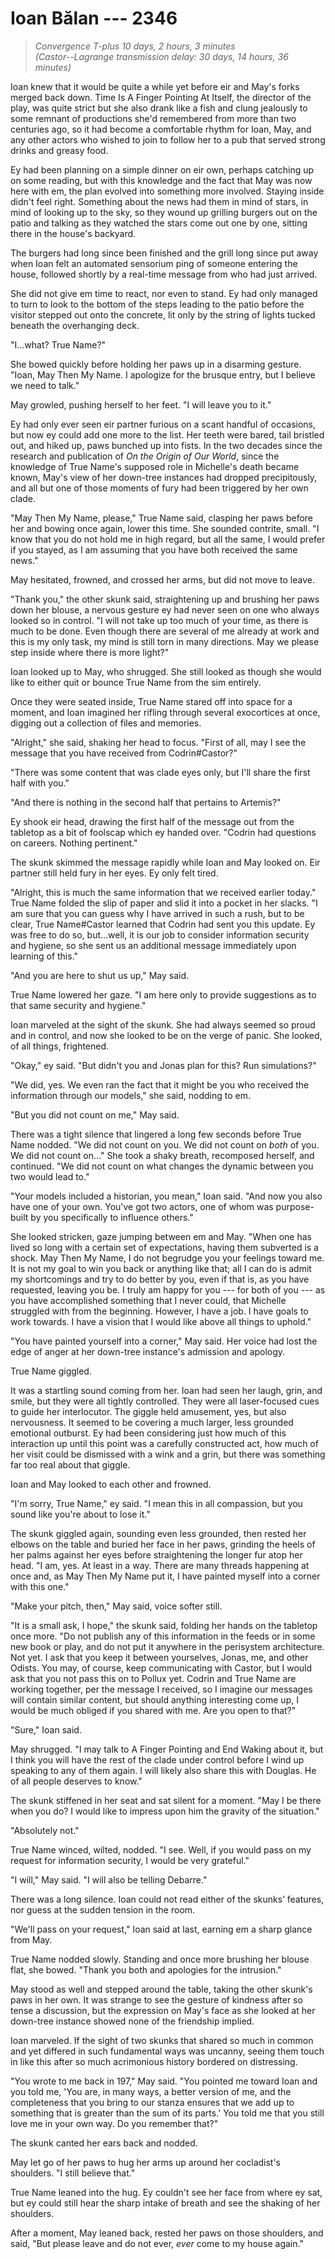# Ioan Bălan --- 2346

> *Convergence T-plus 10 days, 2 hours, 3 minutes*  
> *(Castor--Lagrange transmission delay: 30 days, 14 hours, 36 minutes)*

Ioan knew that it would be quite a while yet before eir and May's forks merged back down. Time Is A Finger Pointing At Itself, the director of the play, was quite strict but she also drank like a fish and clung jealously to some remnant of productions she'd remembered from more than two centuries ago, so it had become a comfortable rhythm for Ioan, May, and any other actors who wished to join to follow her to a pub that served strong drinks and greasy food.

Ey had been planning on a simple dinner on eir own, perhaps catching up on some reading, but with this knowledge and the fact that May was now here with em, the plan evolved into something more involved. Staying inside didn't feel right. Something about the news had them in mind of stars, in mind of looking up to the sky, so they wound up grilling burgers out on the patio and talking as they watched the stars come out one by one, sitting there in the house's backyard.

The burgers had long since been finished and the grill long since put away when Ioan felt an automated sensorium ping of someone entering the house, followed shortly by a real-time message from who had just arrived.

She did not give em time to react, nor even to stand. Ey had only managed to turn to look to the bottom of the steps leading to the patio before the visitor stepped out onto the concrete, lit only by the string of lights tucked beneath the overhanging deck.

"I...what? True Name?"

She bowed quickly before holding her paws up in a disarming gesture. "Ioan, May Then My Name. I apologize for the brusque entry, but I believe we need to talk."

May growled, pushing herself to her feet. "I will leave you to it."

Ey had only ever seen eir partner furious on a scant handful of occasions, but now ey could add one more to the list. Her teeth were bared, tail bristled out, and hiked up, paws bunched up into fists. In the two decades since the research and publication of *On the Origin of Our World*, since the knowledge of True Name's supposed role in Michelle's death became known, May's view of her down-tree instances had dropped precipitously, and all but one of those moments of fury had been triggered by her own clade.

"May Then My Name, please," True Name said, clasping her paws before her and bowing once again, lower this time. She sounded contrite, small. "I know that you do not hold me in high regard, but all the same, I would prefer if you stayed, as I am assuming that you have both received the same news."

May hesitated, frowned, and crossed her arms, but did not move to leave.

"Thank you," the other skunk said, straightening up and brushing her paws down her blouse, a nervous gesture ey had never seen on one who always looked so in control. "I will not take up too much of your time, as there is much to be done. Even though there are several of me already at work and this is my only task, my mind is still torn in many directions. May we please step inside where there is more light?"

Ioan looked up to May, who shrugged. She still looked as though she would like to either quit or bounce True Name from the sim entirely.

Once they were seated inside, True Name stared off into space for a moment, and Ioan imagined her rifling through several exocortices at once, digging out a collection of files and memories.

"Alright," she said, shaking her head to focus. "First of all, may I see the message that you have received from Codrin#Castor?"

"There was some content that was clade eyes only, but I'll share the first half with you."

"And there is nothing in the second half that pertains to Artemis?"

Ey shook eir head, drawing the first half of the message out from the tabletop as a bit of foolscap which ey handed over. "Codrin had questions on careers. Nothing pertinent."

The skunk skimmed the message rapidly while Ioan and May looked on. Eir partner still held fury in her eyes. Ey only felt tired.

"Alright, this is much the same information that we received earlier today." True Name folded the slip of paper and slid it into a pocket in her slacks. "I am sure that you can guess why I have arrived in such a rush, but to be clear, True Name#Castor learned that Codrin had sent you this update. Ey was free to do so, but...well, it is our job to consider information security and hygiene, so she sent us an additional message immediately upon learning of this."

"And you are here to shut us up," May said.

True Name lowered her gaze. "I am here only to provide suggestions as to that same security and hygiene."

Ioan marveled at the sight of the skunk. She had always seemed so proud and in control, and now she looked to be on the verge of panic. She looked, of all things, frightened.

"Okay," ey said. "But didn't you and Jonas plan for this? Run simulations?"

"We did, yes. We even ran the fact that it might be you who received the information through our models," she said, nodding to em.

"But you did not count on me," May said.

There was a tight silence that lingered a long few seconds before True Name nodded. "We did not count on you. We did not count on *both* of you. We did not count on..." She took a shaky breath, recomposed herself, and continued. "We did not count on what changes the dynamic between you two would lead to."

"Your models included a historian, you mean," Ioan said. "And now you also have one of your own. You've got two actors, one of whom was purpose-built by you specifically to influence others."

She looked stricken, gaze jumping between em and May. "When one has lived so long with a certain set of expectations, having them subverted is a shock. May Then My Name, I do not begrudge you your feelings toward me. It is not my goal to win you back or anything like that; all I can do is admit my shortcomings and try to do better by you, even if that is, as you have requested, leaving you be. I truly am happy for you --- for both of you --- as you have accomplished something that I never could, that Michelle struggled with from the beginning. However, I have a job. I have goals to work towards. I have a vision that I would like above all things to uphold."

"You have painted yourself into a corner," May said. Her voice had lost the edge of anger at her down-tree instance's admission and apology.

True Name giggled.

It was a startling sound coming from her. Ioan had seen her laugh, grin, and smile, but they were all tightly controlled. They were all laser-focused cues to guide her interlocutor. The giggle held amusement, yes, but also nervousness. It seemed to be covering a much larger, less grounded emotional outburst. Ey had been considering just how much of this interaction up until this point was a carefully constructed act, how much of her visit could be dismissed with a wink and a grin, but there was something far too real about that giggle.

Ioan and May looked to each other and frowned.

"I'm sorry, True Name," ey said. "I mean this in all compassion, but you sound like you're about to lose it."

The skunk giggled again, sounding even less grounded, then rested her elbows on the table and buried her face in her paws, grinding the heels of her palms against her eyes before straightening the longer fur atop her head. "I am, yes. At least in a way. There are many threads happening at once and, as May Then My Name put it, I have painted myself into a corner with this one."

"Make your pitch, then," May said, voice softer still.

"It is a small ask, I hope," the skunk said, folding her hands on the tabletop once more. "Do not publish any of this information in the feeds or in some new book or play, and do not put it anywhere in the perisystem architecture. Not yet. I ask that you keep it between yourselves, Jonas, me, and other Odists. You may, of course, keep communicating with Castor, but I would ask that you not pass this on to Pollux yet. Codrin and True Name are working together, per the message I received, so I imagine our messages will contain similar content, but should anything interesting come up, I would be much obliged if you shared with me. Are you open to that?"

"Sure," Ioan said.

May shrugged. "I may talk to A Finger Pointing and End Waking about it, but I think you will have the rest of the clade under control before I wind up speaking to any of them again. I will likely also share this with Douglas. He of all people deserves to know."

The skunk stiffened in her seat and sat silent for a moment. "May I be there when you do? I would like to impress upon him the gravity of the situation."

"Absolutely not."

True Name winced, wilted, nodded. "I see. Well, if you would pass on my request for information security, I would be very grateful."

"I will," May said. "I will also be telling Debarre."

There was a long silence. Ioan could not read either of the skunks’ features, nor guess at the sudden tension in the room.

"We'll pass on your request," Ioan said at last, earning em a sharp glance from May.

True Name nodded slowly. Standing and once more brushing her blouse flat, she bowed. "Thank you both and apologies for the intrusion."

May stood as well and stepped around the table, taking the other skunk's paws in her own. It was strange to see the gesture of kindness after so tense a discussion, but the expression on May's face as she looked at her down-tree instance showed none of the friendship implied.

Ioan marveled. If the sight of two skunks that shared so much in common and yet differed in such fundamental ways was uncanny, seeing them touch in like this after so much acrimonious history bordered on distressing.

"You wrote to me back in 197," May said. "You pointed me toward Ioan and you told me, 'You are, in many ways, a better version of me, and the completeness that you bring to our stanza ensures that we add up to something that is greater than the sum of its parts.' You told me that you still love me in your own way. Do you remember that?"

The skunk canted her ears back and nodded.

May let go of her paws to hug her arms up around her cocladist's shoulders. "I still believe that."

True Name leaned into the hug. Ey couldn't see her face from where ey sat, but ey could still hear the sharp intake of breath and see the shaking of her shoulders.

After a moment, May leaned back, rested her paws on those shoulders, and said, "But please leave and do not ever, *ever* come to my house again."
